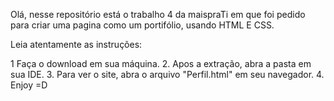 Olá, nesse repositório está o trabalho 4 da maispraTi em que foi pedido para criar uma pagina como um portifólio, usando HTML E CSS. 

Leia atentamente as instruções:

1 Faça o download em sua máquina. 
2. Apos a extração, abra a pasta em sua IDE. 
3. Para ver o site, abra o arquivo "Perfil.html" em seu navegador. 
4. Enjoy =D
